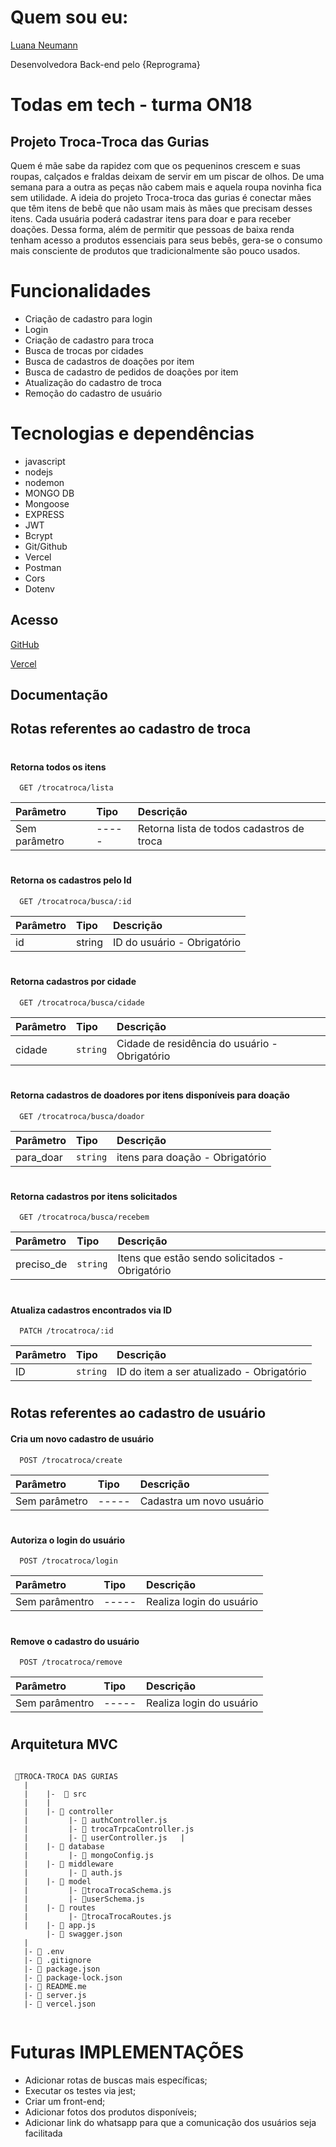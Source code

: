 # Quem sou eu:

 [Luana Neumann](https://www.linkedin.com/in/luh-neumann/)

 Desenvolvedora Back-end pelo {Reprograma}

# Todas em tech - turma ON18
## Projeto Troca-Troca das Gurias

Quem é mãe sabe da rapidez com que os pequeninos crescem e suas roupas, calçados e fraldas deixam de servir em um piscar de olhos. 
De uma semana para a outra as peças não cabem mais e aquela roupa novinha fica sem utilidade. 
A ideia do projeto Troca-troca das gurias é conectar mães que têm itens de bebê que não usam mais às mães que
precisam desses itens. Cada usuária poderá cadastrar itens para doar e para receber doações. 
Dessa forma, além de permitir que pessoas de baixa renda tenham acesso a produtos essenciais para seus bebês,
gera-se o consumo mais consciente de produtos que tradicionalmente são pouco usados.

# Funcionalidades

* Criação de cadastro para login
* Login
* Criação de cadastro para troca
* Busca de trocas por cidades
* Busca de cadastros de doações por item 
* Busca de cadastro de pedidos de doações por item
* Atualização do cadastro de troca
* Remoção do cadastro de usuário

# Tecnologias e dependências

* javascript
* nodejs
* nodemon
* MONGO DB
* Mongoose
* EXPRESS
* JWT
* Bcrypt
* Git/Github
* Vercel
* Postman
* Cors
* Dotenv

## Acesso


[GitHub](https://github.com/luhneumann/Projeto-Final-Reprograma.git)


[Vercel](https://projeto-final-reprograma-luhneumann.vercel.app/)


## Documentação 

## Rotas referentes ao cadastro de troca
#

#### Retorna todos os itens

```http
  GET /trocatroca/lista
```

| Parâmetro   | Tipo       | Descrição                           |
| :---------- | :--------- | :---------------------------------- |
|     Sem parâmetro  | ----- | Retorna lista de todos cadastros de troca |
 

#
#### Retorna os cadastros pelo Id

```http
  GET /trocatroca/busca/:id
```

| Parâmetro   | Tipo       | Descrição                           |
| :---------- | :--------- | :---------------------------------- |
|  id    | string | ID do usuário - Obrigatório |



#


#### Retorna cadastros por cidade

```http
  GET /trocatroca/busca/cidade
```

| Parâmetro   | Tipo       | Descrição                                   |
| :---------- | :--------- | :------------------------------------------ |
| cidade       | `string` |  Cidade de residência do usuário - Obrigatório |

#

#### Retorna cadastros de doadores por itens disponíveis para doação

```http
  GET /trocatroca/busca/doador
```

| Parâmetro   | Tipo       | Descrição                                   |
| :---------- | :--------- | :------------------------------------------ |
| para_doar | `string` | itens para doação - Obrigatório |

#

#### Retorna cadastros por itens solicitados

```http
  GET /trocatroca/busca/recebem
```

| Parâmetro   | Tipo       | Descrição                                   |
| :---------- | :--------- | :------------------------------------------ |
| preciso_de | `string` | Itens que estão sendo solicitados - Obrigatório|

#

#### Atualiza cadastros encontrados via ID

```http
  PATCH /trocatroca/:id
```

| Parâmetro   | Tipo       | Descrição                                   |
| :---------- | :--------- | :------------------------------------------ |
| ID | `string` | ID do item a ser atualizado - Obrigatório|

#


## Rotas referentes ao cadastro de usuário

#### Cria um novo cadastro de usuário

```http
  POST /trocatroca/create
```

| Parâmetro   | Tipo       | Descrição                                   |
| :---------- | :--------- | :------------------------------------------ |
| Sem parâmetro | ----- | Cadastra um novo usuário |

#

#### Autoriza o login do usuário

```http
  POST /trocatroca/login
```

| Parâmetro   | Tipo       | Descrição                                   |
| :---------- | :--------- | :------------------------------------------ |
| Sem parâmentro | ----- | Realiza login do usuário |

#

#### Remove o cadastro do usuário

```http
  POST /trocatroca/remove
```

| Parâmetro   | Tipo       | Descrição                                   |
| :---------- | :--------- | :------------------------------------------ |
| Sem parâmentro | ----- | Realiza login do usuário |

#





## Arquitetura MVC
```

 📁TROCA-TROCA DAS GURIAS
   |
   |    |-  📁 src
   |    |
   |    |- 📁 controller
   |         |- 📑 authController.js
   |         |- 📑 trocaTrpcaController.js
   |         |- 📑 userController.js   |
   |    |- 📁 database
   |         |- 📑 mongoConfig.js
   |    |- 📁 middleware
   |         |- 📑 auth.js  
   |    |- 📁 model
   |         |- 📑trocaTrocaSchema.js
   |         |- 📑userSchema.js            
   |    |- 📁 routes
   |         |- 📑trocaTrocaRoutes.js  
   |    |- 📑 app.js
        |- 📑 swagger.json
   |
   |- 📑 .env
   |- 📑 .gitignore
   |- 📑 package.json
   |- 📑 package-lock.json
   |- 📑 README.me
   |- 📑 server.js
   |- 📑 vercel.json
   
````

# Futuras IMPLEMENTAÇÕES

* Adicionar rotas de buscas mais específicas;
* Executar os testes via jest;
* Criar um front-end;
* Adicionar fotos dos produtos disponíveis;
* Adicionar link do whatsapp para que a comunicação dos usuários seja facilitada
